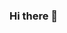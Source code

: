 ### Hi there 👋

<!--
**carlito-jdp/carlito-jdp** is a ✨ _special_ ✨ repository because its `README.md` (this file) appears on your GitHub profile.

---
dddd

Here are some ideas to get you started:

- 🔭 I’m currently working on ...
- 🌱 I’m currently learning ...
- 👯 I’m looking to collaborate on ...
- 🤔 I’m looking for help with ...
- 💬 Ask me about ...
- 📫 How to reach me: ...
- 😄 Pronouns: ...
- ⚡ Fun fact: ...
-->
